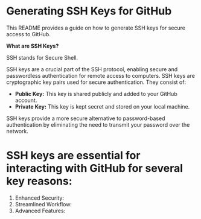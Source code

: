 # Generating SSH Keys for GitHub
This README provides a guide on how to generate SSH keys for secure access to GitHub.

**What are SSH Keys?**

SSH stands for Secure Shell.

SSH keys are a crucial part of the SSH protocol, enabling secure and passwordless authentication for remote access to computers.
SSH keys are cryptographic key pairs used for secure authentication. They consist of:

* **Public Key:** This key is shared publicly and added to your GitHub account.
* **Private Key:** This key is kept secret and stored on your local machine.

SSH keys provide a more secure alternative to password-based authentication by eliminating the need to transmit your password over the network.


# SSH keys are essential for interacting with GitHub for several key reasons:

1. Enhanced Security:
2. Streamlined Workflow:
3.  Advanced Features:

